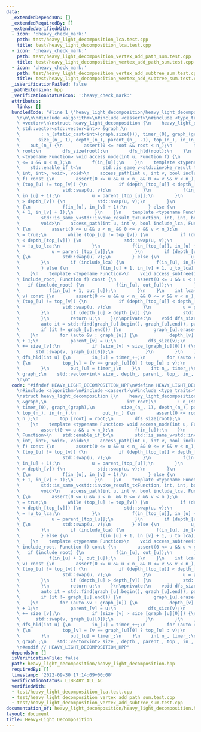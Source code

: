 ```yaml
---
data:
  _extendedDependsOn: []
  _extendedRequiredBy: []
  _extendedVerifiedWith:
  - icon: ':heavy_check_mark:'
    path: test/heavy_light_decomposition_lca.test.cpp
    title: test/heavy_light_decomposition_lca.test.cpp
  - icon: ':heavy_check_mark:'
    path: test/heavy_light_decomposition_vertex_add_path_sum.test.cpp
    title: test/heavy_light_decomposition_vertex_add_path_sum.test.cpp
  - icon: ':heavy_check_mark:'
    path: test/heavy_light_decomposition_vertex_add_subtree_sum.test.cpp
    title: test/heavy_light_decomposition_vertex_add_subtree_sum.test.cpp
  _isVerificationFailed: false
  _pathExtension: hpp
  _verificationStatusIcon: ':heavy_check_mark:'
  attributes:
    links: []
  bundledCode: "#line 1 \"heavy_light_decomposition/heavy_light_decomposition.hpp\"\
    \n\n\n\n#include <algorithm>\n#include <cassert>\n#include <type_traits>\n#include\
    \ <vector>\n\nstruct heavy_light_decomposition {\n    heavy_light_decomposition(const\
    \ std::vector<std::vector<int>> &graph,\n                              int root)\n\
    \        : n_(static_cast<int>(graph.size())), timer_(0), graph_(graph),\n   \
    \       size_(n_, 1), depth_(n_), parent_(n_, -1), top_(n_), in_(n_),\n      \
    \    out_(n_) {\n        assert(0 <= root && root < n_);\n        top_[root] =\
    \ root;\n        dfs_size(root);\n        dfs_hld(root);\n    }\n    template\
    \ <typename Function> void access_node(int u, Function f) {\n        assert(0\
    \ <= u && u < n_);\n        f(in_[u]);\n    }\n    template <typename Function>\n\
    \    std::enable_if_t<\n        std::is_same_v<std::invoke_result_t<Function,\
    \ int, int>, void>, void>\n    access_path(int u, int v, bool include_lca, Function\
    \ f) const {\n        assert(0 <= u && u < n_ && 0 <= v && v < n_);\n        while\
    \ (top_[u] != top_[v]) {\n            if (depth_[top_[u]] < depth_[top_[v]]) {\n\
    \                std::swap(u, v);\n            }\n            f(in_[top_[u]],\
    \ in_[u] + 1);\n            u = parent_[top_[u]];\n        }\n        if (depth_[u]\
    \ > depth_[v]) {\n            std::swap(u, v);\n        }\n        if (include_lca)\
    \ {\n            f(in_[u], in_[v] + 1);\n        } else {\n            f(in_[u]\
    \ + 1, in_[v] + 1);\n        }\n    }\n    template <typename Function>\n    std::enable_if_t<\n\
    \        std::is_same_v<std::invoke_result_t<Function, int, int, bool>, void>,\n\
    \        void>\n    access_path(int u, int v, bool include_lca, Function f) const\
    \ {\n        assert(0 <= u && u < n_ && 0 <= v && v < n_);\n        bool u_to_lca\
    \ = true;\n        while (top_[u] != top_[v]) {\n            if (depth_[top_[u]]\
    \ < depth_[top_[v]]) {\n                std::swap(u, v);\n                u_to_lca\
    \ = !u_to_lca;\n            }\n            f(in_[top_[u]], in_[u] + 1, u_to_lca);\n\
    \            u = parent_[top_[u]];\n        }\n        if (depth_[u] > depth_[v])\
    \ {\n            std::swap(u, v);\n        } else {\n            u_to_lca = !u_to_lca;\n\
    \        }\n        if (include_lca) {\n            f(in_[u], in_[v] + 1, u_to_lca);\n\
    \        } else {\n            f(in_[u] + 1, in_[v] + 1, u_to_lca);\n        }\n\
    \    }\n    template <typename Function>\n    void access_subtree(int u, bool\
    \ include_root, Function f) const {\n        assert(0 <= u && u < n_);\n     \
    \   if (include_root) {\n            f(in_[u], out_[u]);\n        } else {\n \
    \           f(in_[u] + 1, out_[u]);\n        }\n    }\n    int lca(int u, int\
    \ v) const {\n        assert(0 <= u && u < n_ && 0 <= v && v < n_);\n        while\
    \ (top_[u] != top_[v]) {\n            if (depth_[top_[u]] < depth_[top_[v]]) {\n\
    \                std::swap(u, v);\n            }\n            u = parent_[top_[u]];\n\
    \        }\n        if (depth_[u] > depth_[v]) {\n            std::swap(u, v);\n\
    \        }\n        return u;\n    }\n\nprivate:\n    void dfs_size(int u) {\n\
    \        auto it = std::find(graph_[u].begin(), graph_[u].end(), parent_[u]);\n\
    \        if (it != graph_[u].end()) {\n            graph_[u].erase(it);\n    \
    \    }\n        for (auto &v : graph_[u]) {\n            depth_[v] = depth_[u]\
    \ + 1;\n            parent_[v] = u;\n            dfs_size(v);\n            size_[u]\
    \ += size_[v];\n            if (size_[v] > size_[graph_[u][0]]) {\n          \
    \      std::swap(v, graph_[u][0]);\n            }\n        }\n    }\n    void\
    \ dfs_hld(int u) {\n        in_[u] = timer_++;\n        for (auto v : graph_[u])\
    \ {\n            top_[v] = (v == graph_[u][0] ? top_[u] : v);\n            dfs_hld(v);\n\
    \        }\n        out_[u] = timer_;\n    }\n    int n_, timer_;\n    std::vector<std::vector<int>>\
    \ graph_;\n    std::vector<int> size_, depth_, parent_, top_, in_, out_;\n};\n\
    \n\n"
  code: "#ifndef HEAVY_LIGHT_DECOMPOSITION_HPP\n#define HEAVY_LIGHT_DECOMPOSITION_HPP\n\
    \n#include <algorithm>\n#include <cassert>\n#include <type_traits>\n#include <vector>\n\
    \nstruct heavy_light_decomposition {\n    heavy_light_decomposition(const std::vector<std::vector<int>>\
    \ &graph,\n                              int root)\n        : n_(static_cast<int>(graph.size())),\
    \ timer_(0), graph_(graph),\n          size_(n_, 1), depth_(n_), parent_(n_, -1),\
    \ top_(n_), in_(n_),\n          out_(n_) {\n        assert(0 <= root && root <\
    \ n_);\n        top_[root] = root;\n        dfs_size(root);\n        dfs_hld(root);\n\
    \    }\n    template <typename Function> void access_node(int u, Function f) {\n\
    \        assert(0 <= u && u < n_);\n        f(in_[u]);\n    }\n    template <typename\
    \ Function>\n    std::enable_if_t<\n        std::is_same_v<std::invoke_result_t<Function,\
    \ int, int>, void>, void>\n    access_path(int u, int v, bool include_lca, Function\
    \ f) const {\n        assert(0 <= u && u < n_ && 0 <= v && v < n_);\n        while\
    \ (top_[u] != top_[v]) {\n            if (depth_[top_[u]] < depth_[top_[v]]) {\n\
    \                std::swap(u, v);\n            }\n            f(in_[top_[u]],\
    \ in_[u] + 1);\n            u = parent_[top_[u]];\n        }\n        if (depth_[u]\
    \ > depth_[v]) {\n            std::swap(u, v);\n        }\n        if (include_lca)\
    \ {\n            f(in_[u], in_[v] + 1);\n        } else {\n            f(in_[u]\
    \ + 1, in_[v] + 1);\n        }\n    }\n    template <typename Function>\n    std::enable_if_t<\n\
    \        std::is_same_v<std::invoke_result_t<Function, int, int, bool>, void>,\n\
    \        void>\n    access_path(int u, int v, bool include_lca, Function f) const\
    \ {\n        assert(0 <= u && u < n_ && 0 <= v && v < n_);\n        bool u_to_lca\
    \ = true;\n        while (top_[u] != top_[v]) {\n            if (depth_[top_[u]]\
    \ < depth_[top_[v]]) {\n                std::swap(u, v);\n                u_to_lca\
    \ = !u_to_lca;\n            }\n            f(in_[top_[u]], in_[u] + 1, u_to_lca);\n\
    \            u = parent_[top_[u]];\n        }\n        if (depth_[u] > depth_[v])\
    \ {\n            std::swap(u, v);\n        } else {\n            u_to_lca = !u_to_lca;\n\
    \        }\n        if (include_lca) {\n            f(in_[u], in_[v] + 1, u_to_lca);\n\
    \        } else {\n            f(in_[u] + 1, in_[v] + 1, u_to_lca);\n        }\n\
    \    }\n    template <typename Function>\n    void access_subtree(int u, bool\
    \ include_root, Function f) const {\n        assert(0 <= u && u < n_);\n     \
    \   if (include_root) {\n            f(in_[u], out_[u]);\n        } else {\n \
    \           f(in_[u] + 1, out_[u]);\n        }\n    }\n    int lca(int u, int\
    \ v) const {\n        assert(0 <= u && u < n_ && 0 <= v && v < n_);\n        while\
    \ (top_[u] != top_[v]) {\n            if (depth_[top_[u]] < depth_[top_[v]]) {\n\
    \                std::swap(u, v);\n            }\n            u = parent_[top_[u]];\n\
    \        }\n        if (depth_[u] > depth_[v]) {\n            std::swap(u, v);\n\
    \        }\n        return u;\n    }\n\nprivate:\n    void dfs_size(int u) {\n\
    \        auto it = std::find(graph_[u].begin(), graph_[u].end(), parent_[u]);\n\
    \        if (it != graph_[u].end()) {\n            graph_[u].erase(it);\n    \
    \    }\n        for (auto &v : graph_[u]) {\n            depth_[v] = depth_[u]\
    \ + 1;\n            parent_[v] = u;\n            dfs_size(v);\n            size_[u]\
    \ += size_[v];\n            if (size_[v] > size_[graph_[u][0]]) {\n          \
    \      std::swap(v, graph_[u][0]);\n            }\n        }\n    }\n    void\
    \ dfs_hld(int u) {\n        in_[u] = timer_++;\n        for (auto v : graph_[u])\
    \ {\n            top_[v] = (v == graph_[u][0] ? top_[u] : v);\n            dfs_hld(v);\n\
    \        }\n        out_[u] = timer_;\n    }\n    int n_, timer_;\n    std::vector<std::vector<int>>\
    \ graph_;\n    std::vector<int> size_, depth_, parent_, top_, in_, out_;\n};\n\
    \n#endif // HEAVY_LIGHT_DECOMPOSITION_HPP"
  dependsOn: []
  isVerificationFile: false
  path: heavy_light_decomposition/heavy_light_decomposition.hpp
  requiredBy: []
  timestamp: '2022-09-30 17:14:09+00:00'
  verificationStatus: LIBRARY_ALL_AC
  verifiedWith:
  - test/heavy_light_decomposition_lca.test.cpp
  - test/heavy_light_decomposition_vertex_add_path_sum.test.cpp
  - test/heavy_light_decomposition_vertex_add_subtree_sum.test.cpp
documentation_of: heavy_light_decomposition/heavy_light_decomposition.hpp
layout: document
title: Heavy-Light Decomposition
---
```

